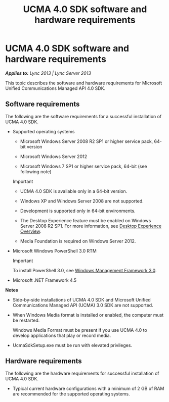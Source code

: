 ﻿---
title: UCMA 4.0 SDK software and hardware requirements
TOCTitle: Software and hardware requirements
ms:assetid: 521f7820-f6ed-4706-905d-9802674ab029
ms:mtpsurl: https://msdn.microsoft.com/en-us/library/Dn465960(v=office.15)
ms:contentKeyID: 57102450
ms.date: 07/25/2014
mtps_version: v=office.15
---

# UCMA 4.0 SDK software and hardware requirements


_**Applies to:** Lync 2013 | Lync Server 2013_

This topic describes the software and hardware requirements for Microsoft Unified Communications Managed API 4.0 SDK.

## Software requirements

The following are the software requirements for a successful installation of UCMA 4.0 SDK.

  - Supported operating systems
    
      - Microsoft Windows Server 2008 R2 SP1 or higher service pack, 64-bit version
    
      - Microsoft Windows Server 2012
    
      - Microsoft Windows 7 SP1 or higher service pack, 64-bit (see following note)
    

    > [!IMPORTANT]
    > <UL>
    > <LI>
    > <P>UCMA 4.0 SDK is available only in a 64-bit version.</P>
    > <LI>
    > <P>Windows XP and Windows Server 2008 are not supported.</P>
    > <LI>
    > <P>Development is supported only in 64-bit environments.</P>
    > <LI>
    > <P>The Desktop Experience feature must be enabled on Windows Server 2008 R2 SP1. For more information, see <A href="http://technet.microsoft.com/en-us/library/cc772567.aspx">Desktop Experience Overview</A>.</P>
    > <LI>
    > <P>Media Foundation is required on Windows Server 2012.</P></LI></UL>



  - Microsoft Windows PowerShell 3.0 RTM
    

    > [!IMPORTANT]
    > <P>To install PowerShell 3.0, see <A href="http://www.microsoft.com/en-us/download/details.aspx?id=34595">Windows Management Framework 3.0</A>.</P>



  - Microsoft .NET Framework 4.5

**Notes**

  - Side-by-side installations of UCMA 4.0 SDK and Microsoft Unified Communications Managed API (UCMA) 3.0 SDK are not supported.

  - When Windows Media format is installed or enabled, the computer must be restarted.
    
    Windows Media Format must be present if you use UCMA 4.0 to develop applications that play or record media.

  - UcmaSdkSetup.exe must be run with elevated privileges.

## Hardware requirements

The following are the hardware requirements for successful installation of UCMA 4.0 SDK.

  - Typical current hardware configurations with a minimum of 2 GB of RAM are recommended for the supported operating systems.


